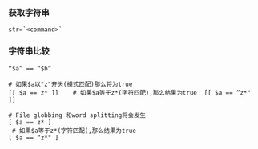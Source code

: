 ### 获取字符串

```shell
str=`<command>`
```

### 字符串比较

```shell
“$a” == “$b”

# 如果$a以"z"开头(模式匹配)那么将为true 
[[ $a == z* ]]    # 如果$a等于z*(字符匹配),那么结果为true  [[ $a == “z*" ]]  

# File globbing 和word splitting将会发生
[ $a == z* ]
 # 如果$a等于z*(字符匹配),那么结果为true
[ $a == “z*" ]
```